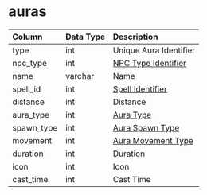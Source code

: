 # auras

| Column | Data Type | Description |
| :--- | :--- | :--- |
| type | int | Unique Aura Identifier |
| npc_type | int | [NPC Type Identifier](../../../schema/categories/npcs/npc_types.md) |
| name | varchar | Name |
| spell_id | int | [Spell Identifier](spells_new.md) |
| distance | int | Distance |
| aura_type | int | [Aura Type](../../../../categories/spells/aura-types) |
| spawn_type | int | [Aura Spawn Type](../../../../categories/spells/aura-spawn-types) |
| movement | int | [Aura Movement Type](../../../../categories/spells/aura-movement-types) |
| duration | int | Duration |
| icon | int | Icon |
| cast_time | int | Cast Time |

